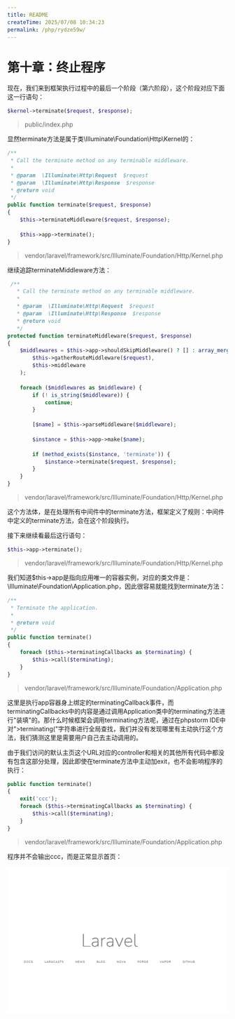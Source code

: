 ```yaml
---
title: README
createTime: 2025/07/08 10:34:23
permalink: /php/rydze59w/
---
```

# 第十章：终止程序

现在，我们来到框架执行过程中的最后一个阶段（第六阶段），这个阶段对应下面这一行语句：

```php
$kernel->terminate($request, $response);
```

> public/index.php

显然terminate方法是属于类\Illuminate\Foundation\Http\Kernel的：

```php
/**
 * Call the terminate method on any terminable middleware.
 *
 * @param  \Illuminate\Http\Request  $request
 * @param  \Illuminate\Http\Response  $response
 * @return void
 */
public function terminate($request, $response)
{
	$this->terminateMiddleware($request, $response);

	$this->app->terminate();
}
```

> vendor/laravel/framework/src/Illuminate/Foundation/Http/Kernel.php

继续追踪terminateMiddleware方法：

```php
 /**
   * Call the terminate method on any terminable middleware.
   *
   * @param  \Illuminate\Http\Request  $request
   * @param  \Illuminate\Http\Response  $response
   * @return void
   */
protected function terminateMiddleware($request, $response)
{
	$middlewares = $this->app->shouldSkipMiddleware() ? [] : array_merge(
		$this->gatherRouteMiddleware($request),
		$this->middleware
	);

	foreach ($middlewares as $middleware) {
		if (! is_string($middleware)) {
			continue;
		}

		[$name] = $this->parseMiddleware($middleware);

		$instance = $this->app->make($name);

		if (method_exists($instance, 'terminate')) {
			$instance->terminate($request, $response);
		}
	}
}
```

> vendor/laravel/framework/src/Illuminate/Foundation/Http/Kernel.php

这个方法体，是在处理所有中间件中的terminate方法，框架定义了规则：中间件中定义的terminate方法，会在这个阶段执行。

接下来继续看最后这行语句：

```php
$this->app->terminate();
```

> vendor/laravel/framework/src/Illuminate/Foundation/Http/Kernel.php

我们知道$this->app是指向应用唯一的容器实例，对应的类文件是：\Illuminate\Foundation\Application.php，因此很容易就能找到terminate方法：

```php
/**
 * Terminate the application.
 *
 * @return void
 */
public function terminate()
{
	foreach ($this->terminatingCallbacks as $terminating) {
		$this->call($terminating);
	}
}
```

> vendor/laravel/framework/src/Illuminate/Foundation/Application.php

这里是执行app容器身上绑定的terminatingCallback事件，而terminatingCallbacks中的内容是通过调用Application类中的terminating方法进行"装填"的。那什么时候框架会调用terminating方法呢，通过在phpstorm IDE中对">terminating("字符串进行全局查找，我们并没有发现哪里有主动执行这个方法，我们猜测这里是需要用户自己去主动调用的。

由于我们访问的默认主页这个URL对应的controller和相关的其他所有代码中都没有包含这部分处理，因此即使在terminate方法中主动加exit，也不会影响程序的执行：

```php
public function terminate()
{
	exit('ccc');
	foreach ($this->terminatingCallbacks as $terminating) {
		$this->call($terminating);
	}
}
```

> vendor/laravel/framework/src/Illuminate/Foundation/Application.php

程序并不会输出ccc，而是正常显示首页：

![](../images/test_11.png)